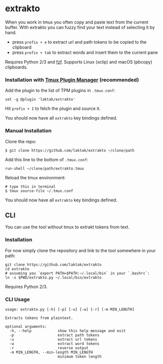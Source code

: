
# extrakto

When you work in tmux you often copy and paste text from the current buffer. With extrakto you can fuzzy find your text instead of selecting it by hand.

- press `prefix + e` to extract url and path tokens to be copied to the clipboard
- press `prefix + tab` to extract words and insert them to the current pane

Requires Python 2/3 and [fzf](https://github.com/junegunn/fzf). Supports Linux (xclip) and macOS (pbcopy) clipboards.

### Installation with [Tmux Plugin Manager](https://github.com/tmux-plugins/tpm) (recommended)

Add the plugin to the list of TPM plugins in `.tmux.conf`:

    set -g @plugin 'laktak/extrakto'

Hit `prefix + I` to fetch the plugin and source it.

You should now have all `extrakto` key bindings defined.

### Manual Installation

Clone the repo:

    $ git clone https://github.com/laktak/extrakto ~/clone/path

Add this line to the bottom of `.tmux.conf`:

    run-shell ~/clone/path/extrakto.tmux

Reload the tmux environment:

    # type this in terminal
    $ tmux source-file ~/.tmux.conf

You should now have all `extrakto` key bindings defined.


## CLI

You can use the tool without tmux to extrakt tokens from text.

### Installation

For now simply clone the repository and link to the tool somewhere in your path:

```
git clone https://github.com/laktak/extrakto
cd extrakto
# assuming you `export PATH=$PATH:~/.local/bin` in your `.bashrc`:
ln -s $PWD/extrakto.py ~/.local/bin/extrakto
```

Requires Python 2/3.

### CLI Usage

```
usage: extrakto.py [-h] [-p] [-u] [-w] [-r] [-m MIN_LENGTH]

Extracts tokens from plaintext.

optional arguments:
  -h, --help            show this help message and exit
  -p                    extract path tokens
  -u                    extract url tokens
  -w                    extract word tokens
  -r                    reverse output
  -m MIN_LENGTH, --min-length MIN_LENGTH
                        minimum token length
```

